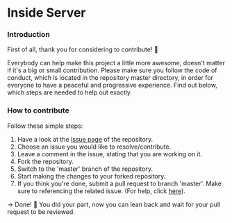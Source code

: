 # Inside Server

### Introduction
First of all, thank you for considering to contribute! 🙏

Everybody can help make this project a little more awesome, doesn't matter if it's a big or small contribution.
Please make sure you follow the code of conduct, which is located in the repository master directory, in order for everyone to have a peaceful and progressive experience.
Find out below, which steps are needed to help out exactly.

### How to contribute
Follow these simple steps:
1. Have a look at the [issue page](https://github.com/ifactory-solutions/inside-server/issues) of the repository.
2. Choose an issue you would like to resolve/contribute.
3. Leave a comment in the issue, stating that you are working on it.
4. Fork the repository.
5. Switch to the 'master' branch of the repository.
5. Start making the changes to your forked repository.
6. If you think you're done, submit a pull request to branch 'master'. Make sure
to referencing the related issue. (For help, click [here](https://help.github.com/articles/creating-a-pull-request/)).

-> Done! 🎉  You did your part, now you can lean back and wait for your pull request to be reviewed.
